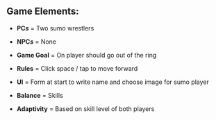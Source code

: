 
## Game Elements:

* **PC*s*** = Two sumo wrestlers

* **NPC*s*** = None

* **Game Goal** = On player should go out of the ring

* **Rules** = Click space / tap to move forward

* **UI** = Form at start to write name and choose image for sumo player

* **Balance** = Skills

* **Adaptivity** = Based on skill level of both players


